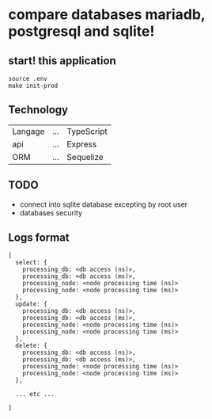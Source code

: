 # compare databases mariadb, postgresql and sqlite!

## start! this application
```
source .env
make init-prod
```

## Technology
|         |     |            |
| ------  | --- | ---------- |
| Langage | ... | TypeScript |
| api     | ... | Express    |
| ORM     | ... | Sequelize  |

## TODO
 - connect into sqlite database excepting by root user
 - databases security

## Logs format
```
[
  select: {
    processing_db: <db access (ns)>,
    processing_db: <db access (ms)>,
    processing_node: <node processing time (ns)>
    processing_node: <node processing time (ms)>
  },
  update: {
    processing_db: <db access (ns)>,
    processing_db: <db access (ms)>,
    processing_node: <node processing time (ns)>
    processing_node: <node processing time (ms)>
  },
  delete: {
    processing_db: <db access (ns)>,
    processing_db: <db access (ms)>,
    processing_node: <node processing time (ns)>
    processing_node: <node processing time (ms)>
  },

  ... etc ... 

]
```
